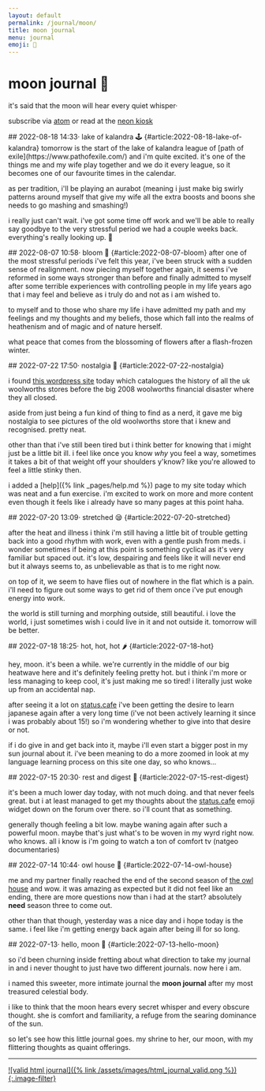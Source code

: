 ```yaml
---
layout: default
permalink: /journal/moon/
title: moon journal
menu: journal
emoji: 🌙
---
```

# moon journal 🌙
it's said that the moon will hear every quiet whisper·

subscribe via [atom](https://journal.miso.town/atom?url=https://marzka.cafe/journal/moon) or read at the [neon kiosk](https://kiosk.nightfall.city/)

<article markdown="1">
## 2022-08-18 14:33· lake of kalandra 🕹️ {#article:2022-08-18-lake-of-kalandra}
tomorrow is the start of the lake of kalandra league of [path of exile](https://www.pathofexile.com/) and i'm quite excited. it's one of the things me and my wife play together and we do it every league, so it becomes one of our favourite times in the calendar.

as per tradition, i'll be playing an aurabot (meaning i just make big swirly patterns around myself that give my wife all the extra boosts and boons she needs to go mashing and smashing!)

i really just can't wait. i've got some time off work and we'll be able to really say goodbye to the very stressful period we had a couple weeks back. everything's really looking up. 🥰
</article>

<article markdown="1">
## 2022-08-07 10:58· bloom 🌸 {#article:2022-08-07-bloom}
after one of the most stressful periods i've felt this year, i've been struck with a sudden sense of realignment. now piecing myself together again, it seems i've reformed in some ways stronger than before and finally admitted to myself after some terrible experiences with controlling people in my life years ago that i may feel and believe as i truly do and not as i am wished to.

to myself and to those who share my life i have admitted my path and my feelings and my thoughts and my beliefs, those which fall into the realms of heathenism and of magic and of nature herself.

what peace that comes from the blossoming of flowers after a flash-frozen winter.
</article>

<article markdown="1">
## 2022-07-22 17:50· nostalgia 🤩 {#article:2022-07-22-nostalgia}

i found [this wordpress site](https://wooliesbuildings.wordpress.com/) today which catalogues the history of all the uk woolworths stores before the big 2008 woolworths financial disaster where they all closed.

aside from just being a fun kind of thing to find as a nerd, it gave me big nostalgia to see pictures of the old woolworths store that i knew and recognised. pretty neat.

other than that i've still been tired but i think better for knowing that i might just be a little bit ill. i feel like once you know <em>why</em> you feel a way, sometimes it takes a bit of that weight off your shoulders y'know? like you're allowed to feel a little stinky then.

i added a [help]({% link _pages/help.md %}) page to my site today which was neat and a fun exercise. i'm excited to work on more and more content even though it feels like i already have so many pages at this point haha.
</article>

<article markdown="1">
## 2022-07-20 13:09· stretched 😪 {#article:2022-07-20-stretched}

after the heat and illness i think i'm still having a little bit of trouble getting back into a good rhythm with work, even with a gentle push from meds. i wonder sometimes if being at this point is something cyclical as it's very familiar but spaced out. it's low, despairing and feels like it will never end but it always seems to, as unbelievable as that is to me right now.
    
on top of it, we seem to have flies out of nowhere in the flat which is a pain. i'll need to figure out some ways to get rid of them once i've put enough energy into work.
    
the world is still turning and morphing outside, still beautiful. i love the world, i just sometimes wish i could live in it and not outside it. tomorrow will be better.
</article>

<article markdown="1">
## 2022-07-18 18:25· hot, hot, hot 🌶️ {#article:2022-07-18-hot}

hey, moon. it's been a while. we're currently in the middle of our big heatwave here and it's definitely feeling pretty hot. but i think i'm more or less managing to keep cool, it's just making me so tired! i literally just woke up from an accidental nap.

after seeing it a lot on [status.cafe](https://status.cafe) i've been getting the desire to learn japanese again after a very long time (i've not been actively learning it since i was probably about 15!) so i'm wondering whether to give into that desire or not.

if i do give in and get back into it, maybe i'll even start a bigger post in my sun journal about it. i've been meaning to do a more zoomed in look at my language learning process on this site one day, so who knows...
</article>

<article markdown="1">
## 2022-07-15 20:30· rest and digest 🔮 {#article:2022-07-15-rest-digest}

it's been a much lower day today, with not much doing. and that never feels great. but i at least managed to get my thoughts about the [status.cafe](https://status.cafe) emoji widget down on the forum over there. so i'll count that as something.

generally though feeling a bit low. maybe waning again after such a powerful moon. maybe that's just what's to be woven in my wyrd right now. who knows. all i know is i'm going to watch a ton of comfort tv (natgeo documentaries)
</article>

<article markdown="1">
## 2022-07-14 10:44· owl house 🦉 {#article:2022-07-14-owl-house}

me and my partner finally reached the end of the second season of [the owl house](https://en.wikipedia.org/wiki/The_Owl_House) and wow. it was amazing as expected but it did not feel like an ending, there are more questions now than i had at the start? absolutely **need** season three to come out.

other than that though, yesterday was a nice day and i hope today is the same. i feel like i'm getting energy back again after being ill for so long.
</article>

<article markdown="1">
## 2022-07-13· hello, moon 🌙 {#article:2022-07-13-hello-moon}

so i'd been churning inside fretting about what direction to take my journal in and i never thought to just have two different journals. now here i am.

i named this sweeter, more intimate journal the <strong>moon journal</strong> after my most treasured celestial body.

i like to think that the moon hears every secret whisper and every obscure thought. she is comfort and familiarity, a refuge from the searing dominance of the sun.

so let's see how this little journal goes. my shrine to her, our moon, with my flittering thoughts as quaint offerings.
</article>

---

[![valid html journal]({% link /assets/images/html_journal_valid.png %}){:.image-filter}](https://journal.miso.town)